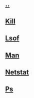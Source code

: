 ## [..](../index.md)

## [Kill](./kill)

## [Lsof](./lsof)

## [Man](./man)

## [Netstat](./netstat)

## [Ps](./ps)

